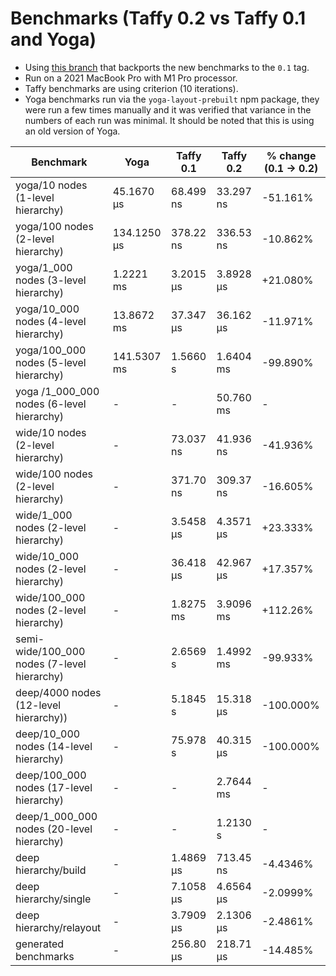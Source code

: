 # Benchmarks (Taffy 0.2 vs Taffy 0.1 and Yoga)

- Using [this branch](https://github.com/nicoburns/taffy/tree/0.1-benchmarks) that backports the new benchmarks to the `0.1` tag.
- Run on a 2021 MacBook Pro with M1 Pro processor.
- Taffy benchmarks are using criterion (10 iterations).
- Yoga benchmarks run via the `yoga-layout-prebuilt` npm package, they were run a few times manually and it was verified that variance in the numbers of each run was minimal. It should be noted that this is using an old version of Yoga.

| Benchmark | Yoga | Taffy 0.1 | Taffy 0.2 | % change (0.1 -> 0.2) |
| --- | --- | --- | --- | --- |
| yoga/10 nodes (1-level hierarchy) | 45.1670 µs | 68.499 ns | 33.297 ns | -51.161% |
| yoga/100 nodes (2-level hierarchy) | 134.1250 µs | 378.22 ns | 336.53 ns | -10.862% |
| yoga/1_000 nodes (3-level hierarchy) | 1.2221 ms | 3.2015 µs | 3.8928 µs | +21.080% |
| yoga/10_000 nodes (4-level hierarchy) | 13.8672 ms | 37.347 µs | 36.162 µs | -11.971% |
| yoga/100_000 nodes (5-level hierarchy) | 141.5307 ms | 1.5660 s | 1.6404 ms | -99.890% |
| yoga /1_000_000 nodes (6-level hierarchy) | -  | - | 50.760 ms | - |
| wide/10 nodes (2-level hierarchy) | - | 73.037 ns | 41.936 ns | -41.936% |
| wide/100 nodes (2-level hierarchy) | - | 371.70 ns | 309.37 ns | -16.605% |
| wide/1_000 nodes (2-level hierarchy) | - | 3.5458 µs | 4.3571 µs | +23.333% |
| wide/10_000 nodes (2-level hierarchy) | - | 36.418 µs | 42.967 µs | +17.357% |
| wide/100_000 nodes (2-level hierarchy) | - | 1.8275 ms | 3.9096 ms | +112.26% |
| semi-wide/100_000 nodes (7-level hierarchy) | - | 2.6569 s | 1.4992 ms | -99.933% |
| deep/4000 nodes (12-level hierarchy)) | - | 5.1845 s | 15.318 µs | -100.000% |
| deep/10_000 nodes (14-level hierarchy) | - | 75.978 s | 40.315 µs | -100.000% |
| deep/100_000 nodes (17-level hierarchy) | - | - | 2.7644 ms| - |
| deep/1_000_000 nodes (20-level hierarchy) | - | - | 1.2130 s| - |
| deep hierarchy/build  | - | 1.4869 µs | 713.45 ns | -4.4346% |
| deep hierarchy/single | - | 7.1058 µs | 4.6564 µs | -2.0999% |
| deep hierarchy/relayout | - | 3.7909 µs | 2.1306 µs | -2.4861% |
| generated benchmarks  | - | 256.80 µs | 218.71 µs | -14.485% |
